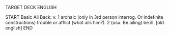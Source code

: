 TARGET DECK
ENGLISH

START
Basic
Ail
Back: v. 1 archaic (only in 3rd person interrog. Or indefinite constructions) trouble or afflict (what ails him?). 2 (usu. Be ailing) be ill. [old english]
END
